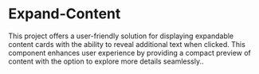 # Expand-Content
This project offers a user-friendly solution for displaying expandable content cards with the ability to reveal additional text when clicked. This component enhances user experience by providing a compact preview of content with the option to explore more details seamlessly..
